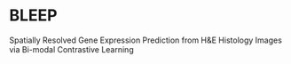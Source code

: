 # BLEEP
Spatially Resolved Gene Expression Prediction from H&amp;E Histology Images via Bi-modal Contrastive Learning

